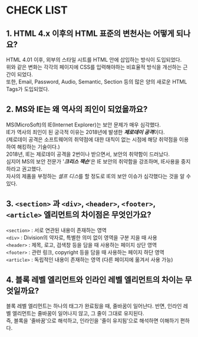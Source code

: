 # CHECK LIST  

## 1. HTML 4.x 이후의 HTML 표준의 변천사는 어떻게 되나요? 
HTML 4.01 이후, 외부의 스타일 시트를 HTML 안에 삽입하는 방식이 도입되었다.    
위와 같은 변화는 각각의 페이지에 CSS를 입력해야하는 비효율적 방식을 개선하는 근간이 되었다.   
또한, Email, Password, Audio, Semantic, Section 등의 많은 양의 새로운 HTML Tags가 도입되었다.   
   
   
## 2. MS와 IE는 왜 역사의 죄인이 되었을까요?
MS(MicroSoft)의 IE(Internet Explorer)는 보안 문제가 매우 심각했다.   
IE가 역사의 죄인이 된 궁극적 이유는 2018년에 발생한 ***제로데이 공격***이다.   
(제로데이 공격은 소프트웨어의 취약점에 대한 대칙이 없는 시점에 해당 취약점을 이용하여 해킹하는 기술이다.)   
2018년, IE는 제로데이 공격을 2번이나 받으면서, 보안의 취약함이 드러났다.   
심지어 MS의 보안 전문가 '***크리스 잭슨***'은 IE 보안의 취약함을 강조하며, IE사용을 중지하라고 권고했다.   
자사의 제품을 부정하는 *셀프 디스*를 할 정도로 IE의 보안 이슈가 심각했다는 것을 알 수 있다.   
   
   
## 3. `<section>` 과 `<div>`, `<header>`, `<footer>`, `<article>` 엘리먼트의 차이점은 무엇인가요?
`<section>` : 서로 연관된 내용이 존재하는 영역   
`<div>` : Division의 약자로, 특별한 의미 없이 영역을 구분 지을 때 사용   
`<header>` : 제목, 로고, 검색창 등을 담을 때 사용하는 페이지 상단 영역   
`<footer>` : 관련 링크, copyright 등을 담을 때 사용하는 페이지 하단 영역      
`<article>` : 독립적인 내용이 존재하는 영역 (다른 페이지에 옮겨서 사용 가능)


## 4. 블록 레벨 엘리먼트와 인라인 레벨 엘리먼트의 차이는 무엇일까요?   
블록 레벨 엘리먼트는 하나의 태그가 완료됬을 때, 줄바꿈이 일어난다. 반면, 인라인 레벨 엘리먼트는 줄바꿈이 일어나지 않고, 그 줄이 그대로 유지된다.   
즉, 블록을 '줄바꿈'으로 해석하고, 인라인을 '줄이 유지됨'으로 해석하면 이해하기 편하다.   
